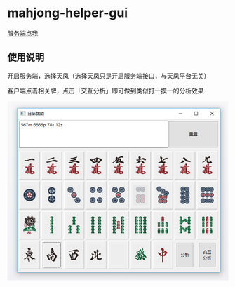 # mahjong-helper-gui

[服务端点我](https://github.com/EndlessCheng/mahjong-helper)

## 使用说明

开启服务端，选择天凤（选择天凤只是开启服务端接口，与天凤平台无关）

客户端点击相关牌，点击「交互分析」即可做到类似打一摸一的分析效果

![](example.png)
